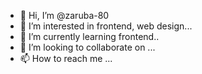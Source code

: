 - 👋 Hi, I’m @zaruba-80
- 👀 I’m interested in frontend, web design...
- 🌱 I’m currently learning frontend..
- 💞️ I’m looking to collaborate on ...
- 📫 How to reach me ...

<!---
zaruba-80/zaruba-80 is a ✨ special ✨ repository because its `README.md` (this file) appears on your GitHub profile.
You can click the Preview link to take a look at your changes.
--->
